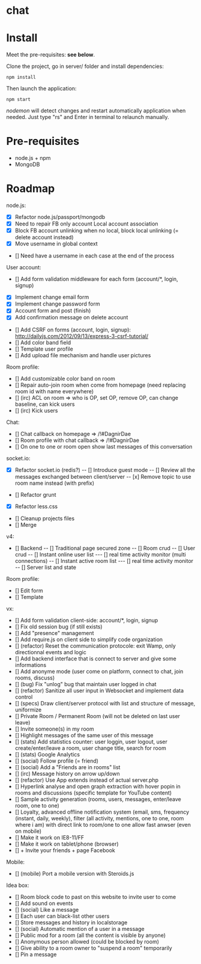 chat
====

# Install

Meet the pre-requisites: **see below**.

Clone the project, go in server/ folder and install dependencies:

```
npm install
```

Then launch the application:

```
npm start
```

*nodemon* will detect changes and restart automatically application when needed. Just type "rs" and Enter in terminal to relaunch manually.

# Pre-requisites

* node.js + npm
* MongoDB

# Roadmap

node.js:
- [x] Refactor node.js/passport/mongodb
- [x] Need to repair FB only account Local account association
- [x] Block FB account unlinking when no local, block local unlinking (= delete account instead)
- [x] Move username in global context
- [] Need have a username in each case at the end of the process

User account:
- [] Add form validation middleware for each form (account/*, login, signup)
- [x] Implement change email form
- [x] Implement change password form
- [x] Account form and post (finish)
- [x] Add confirmation message on delete account
- [] Add CSRF on forms (account, login, signup): http://dailyjs.com/2012/09/13/express-3-csrf-tutorial/
- [] Add color band field
- [] Template user profile
- [] Add upload file mechanism and handle user pictures

Room profile:
- [] Add customizable color band on room
- [] Repair auto-join room when come from homepage (need replacing room id with name everywhere)
- [] (irc) ACL on room => who is OP, set OP, remove OP, can change baseline, can kick users
- [] (irc) Kick users

Chat:
- [] Chat callback on homepage => /!#DagnirDae
- [] Room profile with chat callback => /!#DagnirDae
- [] On one to one or room open show last messages of this conversation

socket.io:
- [x] Refactor socket.io (redis?)
-- [] Introduce guest mode
-- [] Review all the messages exchanged between client/server
-- [x] Remove topic to use room name instead (with prefix)

- [] Refactor grunt
- [x] Refactor less.css
- [] Cleanup projects files
- [] Merge

v4:
- [] Backend
-- [] Traditional page secured zone
-- [] Room crud
-- [] User crud
-- [] Instant online user list
--- [] real time activity monitor (multi connections)
-- [] Instant active room list
--- [] real time activity monitor
-- [] Server list and state

Room profile:
- [] Edit form
- [] Template

vx:
- [] Add form validation client-side: account/*, login, signup
- [] Fix old session bug (if still exists)
- [] Add "presence" management
- [] Add require.js on client side to simplify code organization
- [] (refactor) Reset the communication protocole: exit Wamp, only directionnal events and logic
- [] Add backend interface that is connect to server and give some informations
- [] Add anonyme mode (user come on platform, connect to chat, join rooms, discuss)
- [] (bug) Fix "unlog" bug that maintain user logged in chat
- [] (refactor) Sanitize all user input in Websocket and implement data control
- [] (specs) Draw client/server protocol with list and structure of message, uniformize
- [] Private Room / Permanent Room (will not be deleted on last user leave)
- [] Invite someone(s) in my room
- [] Highlight messages of the same user of this message
- [] (stats) Add statistics counter: user loggin, user logout, user create/enter/leave a room, user change title, search for room
- [] (stats) Google Analytics
- [] (social) Follow profile (= friend)
- [] (social) Add a "Friends are in rooms" list
- [] (irc) Message history on arrow up/down
- [] (refactor) Use App extends instead of actual server.php
- [] Hyperlink analyse and open graph extraction with hover popin in rooms and discussions (specific template for YouTube content)
- [] Sample activity generation (rooms, users, messages, enter/leave room, one to one)
- [] Loyalty, advanced offline notification system (email, sms, frequency (instant, daily, weekly), filter (all activity, mentions, one to one, room where i am) with direct link to room/one to one allow fast anwser (even on mobile)
- [] Make it work on IE8-11/FF
- [] Make it work on tablet/phone (browser)
- [] + Invite your friends + page Facebook

Mobile:
- [] (mobile) Port a mobile version with Steroids.js

Idea box:
- [] Room block code to past on this website to invite user to come
- [] Add sound on events
- [] (social) Like a message
- [] Each user can black-list other users
- [] Store messages and history in localstorage
- [] (social) Automatic mention of a user in a message
- [] Public mod for a room (all the content is visible by anyone)
- [] Anonymous person allowed (could be blocked by room)
- [] Give ability to a room owner to "suspend a room" temporarily
- [] Pin a message

